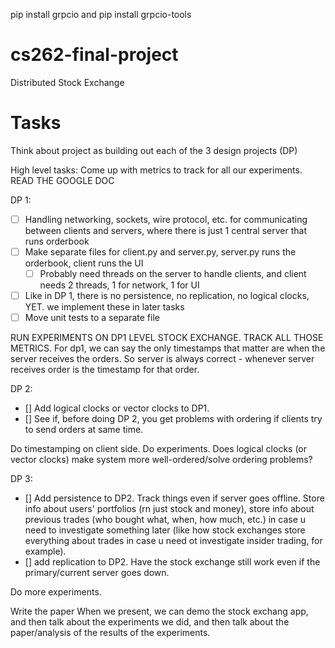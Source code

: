 pip install grpcio
and 
pip install grpcio-tools


# cs262-final-project
Distributed Stock Exchange




# Tasks 
Think about project as building out each of the 3 design projects (DP)

High level tasks:
Come up with metrics to track for all our experiments.
READ THE GOOGLE DOC

DP 1:
- [ ] Handling networking, sockets, wire protocol, etc. for communicating between clients and servers, where there is just 1 central server that runs orderbook 
- [ ] Make separate files for client.py and server.py, server.py runs the orderbook, client runs the UI 
  - [ ] Probably need threads on the server to handle clients, and client needs 2 threads, 1 for network, 1 for UI
- [ ] Like in DP 1, there is no persistence, no replication, no logical clocks, YET. we implement these in later tasks 
- [ ] Move unit tests to a separate file 

RUN EXPERIMENTS ON DP1 LEVEL STOCK EXCHANGE. TRACK ALL THOSE METRICS. For dp1, we can say the only timestamps that matter are when the server receives the orders. So server is always correct - whenever server receives order is the timestamp for that order.

DP 2:
- [] Add logical clocks or vector clocks to DP1.
- [] See if, before doing DP 2, you get problems with ordering if clients try to send orders at same time. 

Do timestamping on client side. Do experiments. Does logical clocks (or vector clocks) make system more well-ordered/solve ordering problems? 

DP 3:
- [] Add persistence to DP2. Track things even if server goes offline. Store info about users' portfolios (rn just stock and money), store info about previous trades (who bought what, when, how much, etc.) in case u need to investigate something later (like how stock exchanges store everything about trades in case u need ot investigate insider trading, for example).
- [] add replication to DP2. Have the stock exchange still work even if the primary/current server goes down.

Do more experiments. 

Write the paper
When we present, we can demo the stock exchang app, and then talk about the experiments we did, and then talk about the paper/analysis of the results of the experiments.